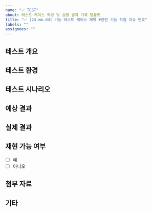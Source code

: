 ```yaml
---
name: "✅ TEST"
about: 테스트 케이스 작성 및 실행 결과 기록 템플릿
title: "✅ [24.mm.dd] 기능 테스트 케이스 제목 #관련 기능 작업 이슈 번호"
labels: ""
assignees: ""
---
```


<!--
✅ labels와 assignees를 연결해주세요.
✅ 작업이 완료된 뒤, projects, milestones, developments를 연결해주세요.
-->

## 테스트 개요

<!-- 테스트할 기능이나 시나리오에 대한 간략한 설명을 작성해주세요. -->

## 테스트 환경

<!--
- **운영체제**: 예) Windows 10, macOS Monterey 등
- **브라우저**: 예) Chrome 112, Firefox 110 등
- **기타**: 데이터베이스, 서버 버전 등
-->

## 테스트 시나리오

<!--
테스트할 시나리오를 단계별로 작성해주세요.
예:
1. 로그인 페이지로 이동
2. 유효한 사용자 정보 입력
3. 로그인 버튼 클릭
-->

## 예상 결과

<!-- 테스트 시나리오에 따른 예상 결과를 명확하게 작성해주세요. -->

## 실제 결과

<!-- 테스트 실행 후 실제 결과를 작성해주세요. -->

## 재현 가능 여부

<!-- 버그 테스트의 경우, 재현 가능 여부를 체크할 수 있는 항목, 문제의 심각성 파악을 위함 -->

- [ ] 예
- [ ] 아니오

## 첨부 자료

<!-- 필요 시 스크린샷, 동영상, 로그 파일 등을 첨부해주세요. -->

## 기타

<!-- 필요한 경우 추가 정보를 작성해주세요. -->
